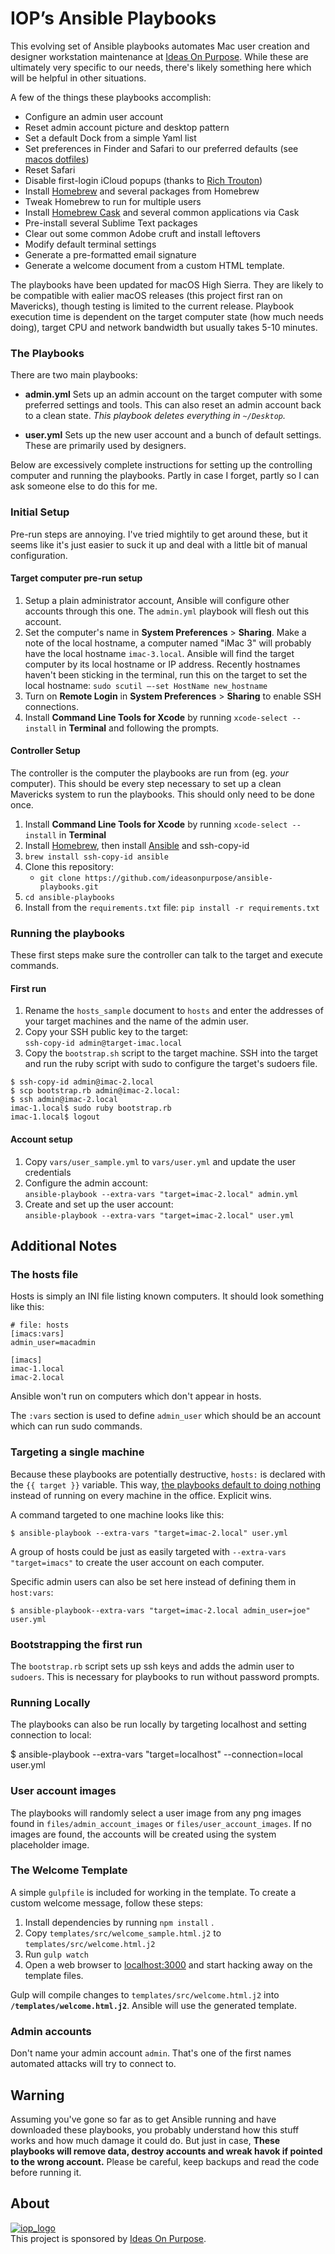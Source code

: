 # IOP’s Ansible Playbooks

This evolving set of Ansible playbooks automates Mac user creation and designer workstation maintenance at [Ideas On Purpose][iop]. While these are ultimately very specific to our needs, there's likely something here which will be helpful in other situations.

A few of the things these playbooks accomplish:

- Configure an admin user account
- Reset admin account picture and desktop pattern
- Set a default Dock from a simple Yaml list
- Set preferences in Finder and Safari to our preferred defaults (see [macos dotfiles][dotfiles])
- Reset Safari
- Disable first-login iCloud popups (thanks to [Rich Trouton][rtrouton])
- Install [Homebrew][] and several packages from Homebrew
- Tweak Homebrew to run for multiple users
- Install [Homebrew Cask][cask] and several common applications via Cask
- Pre-install several Sublime Text packages
- Clear out some common Adobe cruft and install leftovers
- Modify default terminal settings
- Generate a pre-formatted email signature
- Generate a welcome document from a custom HTML template.

The playbooks have been updated for macOS High Sierra. They are likely to be compatible with ealier macOS releases (this project first ran on Mavericks), though testing is limited to the current release. Playbook execution time is dependent on the target computer state (how much needs doing), target CPU and network bandwidth but usually takes 5-10 minutes.

### The Playbooks

There are two main playbooks:

- **admin.yml**
  Sets up an admin account on the target computer with some preferred settings and tools. This can also reset an admin account back to a clean state. _This playbook deletes everything in `~/Desktop`._

- **user.yml**
  Sets up the new user account and a bunch of default settings. These are primarily used by designers.

Below are excessively complete instructions for setting up the controlling computer and running the playbooks. Partly in case I forget, partly so I can ask someone else to do this for me.

### Initial Setup

Pre-run steps are annoying. I've tried mightily to get around these, but it seems like it's just easier to suck it up and deal with a little bit of manual configuration.

#### Target computer pre-run setup

1.  Setup a plain administrator account, Ansible will configure other accounts through this one. The `admin.yml` playbook will flesh out this account.
2.  Set the computer's name in **System Preferences** > **Sharing**. Make a note of the local hostname, a computer named "iMac 3" will probably have the local hostname `imac-3.local`. Ansible will find the target computer by its local hostname or IP address. Recently hostnames haven't been sticking in the terminal, run this on the target to set the local hostname: `sudo scutil –-set HostName new_hostname`
3.  Turn on **Remote Login** in **System Preferences** > **Sharing** to enable SSH connections.
4.  Install **Command Line Tools for Xcode** by running `xcode-select --install` in **Terminal** and following the prompts.

#### Controller Setup

The controller is the computer the playbooks are run from (eg. _your_ computer). This should be every step necessary to set up a clean Mavericks system to run the playbooks. This should only need to be done once.

1.  Install **Command Line Tools for Xcode** by running `xcode-select --install` in **Terminal**
2.  Install [Homebrew][], then install [Ansible](http://docs.ansible.com/ansible) and ssh-copy-id
3.  `brew install ssh-copy-id ansible`
4.  Clone this repository:
    - `git clone https://github.com/ideasonpurpose/ansible-playbooks.git`
5.  `cd ansible-playbooks`
6.  Install from the `requirements.txt` file: `pip install -r requirements.txt`

### Running the playbooks

These first steps make sure the controller can talk to the target and execute commands.

#### First run

1.  Rename the `hosts_sample` document to `hosts` and enter the addresses of your target machines and the name of the admin user.
2.  Copy your SSH public key to the target:  
    `ssh-copy-id admin@target-imac.local`
3.  Copy the `bootstrap.sh` script to the target machine. SSH into the target and run the ruby script with sudo to configure the target's sudoers file.

```
$ ssh-copy-id admin@imac-2.local
$ scp bootstrap.rb admin@imac-2.local:
$ ssh admin@imac-2.local
imac-1.local$ sudo ruby bootstrap.rb
imac-1.local$ logout
```

#### Account setup

1.  Copy `vars/user_sample.yml` to `vars/user.yml` and update the user credentials
2.  Configure the admin account:  
    `ansible-playbook --extra-vars "target=imac-2.local" admin.yml`
3.  Create and set up the user account:  
    `ansible-playbook --extra-vars "target=imac-2.local" user.yml`

## Additional Notes

### The hosts file

Hosts is simply an INI file listing known computers. It should look something like this:

    # file: hosts
    [imacs:vars]
    admin_user=macadmin

    [imacs]
    imac-1.local
    imac-2.local

Ansible won't run on computers which don't appear in hosts.

The `:vars` section is used to define `admin_user` which should be an account which can run sudo commands.

### Targeting a single machine

Because these playbooks are potentially destructive, `hosts:` is declared with the `{{ target }}` variable. This way, [the playbooks default to doing nothing](http://stackoverflow.com/q/18195142) instead of running on every machine in the office. Explicit wins.

A command targeted to one machine looks like this:

    $ ansible-playbook --extra-vars "target=imac-2.local" user.yml

A group of hosts could be just as easily targeted with `--extra-vars "target=imacs"` to create the user account on each computer.

Specific admin users can also be set here instead of defining them in `host:vars`:

    $ ansible-playbook--extra-vars "target=imac-2.local admin_user=joe" user.yml

### Bootstrapping the first run

The `bootstrap.rb` script sets up ssh keys and adds the admin user to `sudoers`. This is necessary for playbooks to run without password prompts.

### Running Locally

The playbooks can also be run locally by targeting localhost and setting connection to local:

$ ansible-playbook --extra-vars "target=localhost" --connection=local user.yml

### User account images

The playbooks will randomly select a user image from any png images found in `files/admin_account_images` or `files/user_account_images`. If no images are found, the accounts will be created using the system placeholder image.

### The Welcome Template

A simple `gulpfile` is included for working in the template. To create a custom welcome message, follow these steps:

1.  Install dependencies by running `npm install` .
2.  Copy `templates/src/welcome_sample.html.j2` to `templates/src/welcome.html.j2`
3.  Run `gulp watch`
4.  Open a web browser to [localhost:3000](http://localhost:3000) and start hacking away on the template files.

Gulp will compile changes to `templates/src/welcome.html.j2` into **`/templates/welcome.html.j2`**. Ansible will use the generated template.

### Admin accounts

Don't name your admin account `admin`. That's one of the first names automated attacks will try to connect to.

## Warning

Assuming you've gone so far as to get Ansible running and have downloaded these playbooks, you probably understand how this stuff works and how much damage it could do. But just in case, **These playbooks will remove data, destroy accounts and wreak havok if pointed to the wrong account.** Please be careful, keep backups and read the code before running it.

## About

[![iop_logo](https://cloud.githubusercontent.com/assets/8320/9443542/944a8bce-4a4f-11e5-9d2f-54999b1687d5.png)][iop]  
This project is sponsored by [Ideas On Purpose][iop].

[iop]: http://ideasonpurpose.com
[dotfiles]: https://github.com/mathiasbynens/dotfiles/blob/master/.macos
[homebrew]: http://brew.sh
[cask]: https://github.com/phinze/homebrew-cask
[venvw]: https://bitbucket.org/dhellmann/virtualenvwrapper/
[venvw install]: http://virtualenvwrapper.readthedocs.org/en/latest/install.html
[rtrouton]: http://derflounder.wordpress.com/2014/10/16/disabling-the-icloud-and-diagnostics-pop-up-windows-in-yosemite/
